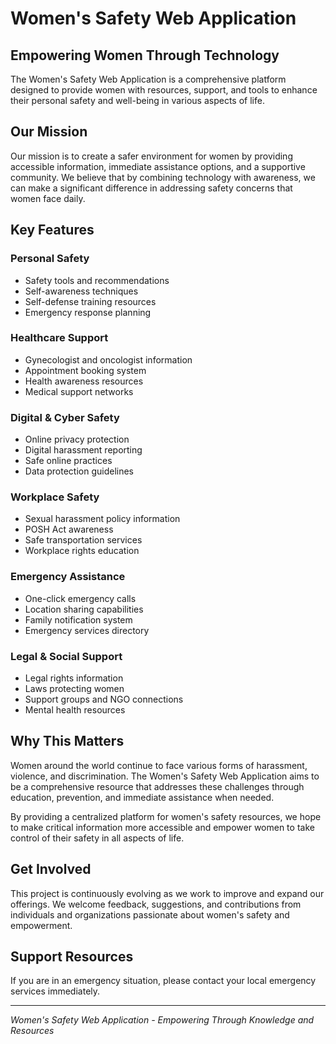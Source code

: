 # Women's Safety Web Application

## Empowering Women Through Technology

The Women's Safety Web Application is a comprehensive platform designed to provide women with resources, support, and tools to enhance their personal safety and well-being in various aspects of life.

## Our Mission

Our mission is to create a safer environment for women by providing accessible information, immediate assistance options, and a supportive community. We believe that by combining technology with awareness, we can make a significant difference in addressing safety concerns that women face daily.

## Key Features

### Personal Safety

-   Safety tools and recommendations
-   Self-awareness techniques
-   Self-defense training resources
-   Emergency response planning

### Healthcare Support

-   Gynecologist and oncologist information
-   Appointment booking system
-   Health awareness resources
-   Medical support networks

### Digital & Cyber Safety

-   Online privacy protection
-   Digital harassment reporting
-   Safe online practices
-   Data protection guidelines

### Workplace Safety

-   Sexual harassment policy information
-   POSH Act awareness
-   Safe transportation services
-   Workplace rights education

### Emergency Assistance

-   One-click emergency calls
-   Location sharing capabilities
-   Family notification system
-   Emergency services directory

### Legal & Social Support

-   Legal rights information
-   Laws protecting women
-   Support groups and NGO connections
-   Mental health resources

## Why This Matters

Women around the world continue to face various forms of harassment, violence, and discrimination. The Women's Safety Web Application aims to be a comprehensive resource that addresses these challenges through education, prevention, and immediate assistance when needed.

By providing a centralized platform for women's safety resources, we hope to make critical information more accessible and empower women to take control of their safety in all aspects of life.

## Get Involved

This project is continuously evolving as we work to improve and expand our offerings. We welcome feedback, suggestions, and contributions from individuals and organizations passionate about women's safety and empowerment.

## Support Resources

If you are in an emergency situation, please contact your local emergency services immediately.

---

_Women's Safety Web Application - Empowering Through Knowledge and Resources_
